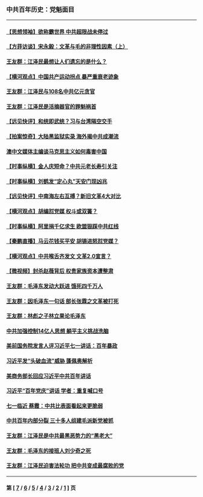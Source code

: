 ### 中共百年历史：党魁面目
---
#### [【思想领袖】欲称霸世界 中共超限战未停过](../../pages/nf1176107/n13745142.md?08010430) 
#### [【方菲访谈】宋永毅：文革与毛的非理性因素（上）](../../pages/nf1176107/n13469956.md?08010430) 
#### [王友群：江泽民最想让人们遗忘的是什么？](../../pages/nf1176107/n13408949.md?08010430) 
#### [【横河观点】中国共产运动拐点 暴严重衰老迹象](../../pages/nf1176107/n13388333.md?08010430) 
#### [王友群：江泽民与108名中共亿元贪官](../../pages/nf1176107/n13352358.md?08010430) 
#### [王友群：江泽民是活摘器官的罪魁祸首](../../pages/nf1176107/n13336903.md?08010430) 
#### [【远见快评】和统即武统？习与台湾隔空交手](../../pages/nf1176107/n13297739.md?08010430) 
#### [【拍案惊奇】大陆黑监狱实录 海外揭中共成潮流](../../pages/nf1176107/n13288853.md?08010430) 
#### [澳中文媒体主编谈马克思主义如何毒害中国](../../pages/nf1176107/n13257387.md?08010430) 
#### [【时事纵横】金人庆短命？中共元老长寿引关注](../../pages/nf1176107/n13217934.md?08010430) 
#### [【时事纵横】刘鹤发“定心丸”天安门现凶兆](../../pages/nf1176107/n13215416.md?08010430) 
#### [【远见快评】中南海左右互搏？新旧文革4大对比](../../pages/nf1176107/n13214745.md?08010430) 
#### [【横河观点】胡编怼党媒 权斗或双簧？](../../pages/nf1176107/n13210864.md?08010430) 
#### [【时事纵横】阿里捐千亿求生 欧盟狠踩中共红线](../../pages/nf1176107/n13206431.md?08010430) 
#### [【秦鹏直播】马云花钱买平安 胡锡进怒怼党媒？](../../pages/nf1176107/n13206392.md?08010430) 
#### [【横河观点】中共喉舌齐发文 文革2.0宣言？](../../pages/nf1176107/n13201248.md?08010430) 
#### [【微视频】封杀赵薇背后 权贵家族资本遭整肃](../../pages/nf1176107/n13197798.md?08010430) 
#### [王友群：毛泽东发动大跃进 饿死四千万人](../../pages/nf1176107/n13177158.md?08010430) 
#### [王友群：因毛泽东一句话 部长张霖之文革被打死](../../pages/nf1176107/n13161711.md?08010430) 
#### [王友群：林彪之子林立果论毛泽东](../../pages/nf1176107/n13128622.md?08010430) 
#### [中共加强控制14亿人思想 躺平主义挑战洗脑](../../pages/nf1176107/n13094299.md?08010430) 
#### [美前国务院发言人评习近平七一讲话：百年暴政](../../pages/nf1176107/n13066986.md?08010430) 
#### [习近平发“头破血流”威胁 蓬佩奥解析](../../pages/nf1176107/n13063604.md?08010430) 
#### [美商务部长回应习近平中共百年讲话](../../pages/nf1176107/n13062903.md?08010430) 
#### [习近平“百年党庆”讲话 学者：重复喊口号](../../pages/nf1176107/n13061411.md?08010430) 
#### [七一临近 蔡霞：中共比表面看起来更脆弱](../../pages/nf1176107/n13056418.md?08010430) 
#### [中共百年内部分裂 三十多人组建毛派新党被抓](../../pages/nf1176107/n13044023.md?08010430) 
#### [王友群：江泽民是中共最黑恶势力的“黑老大”](../../pages/nf1176107/n13022180.md?08010430) 
#### [王友群：毛泽东的接班人刘少奇之死](../../pages/nf1176107/n12991772.md?08010430) 
#### [王友群：江泽民迫害法轮功 把中共变成最腐败的党](../../pages/nf1176107/n12947347.md?08010430) 

---
#### 第 [ [7](./7.md?08010430) / [6](./6.md?08010430) / [5](./5.md?08010430) / [4](./4.md?08010430) / [3](./3.md?08010430) / [2](./2.md?08010430) / [1](./1.md?08010430) ] 页
